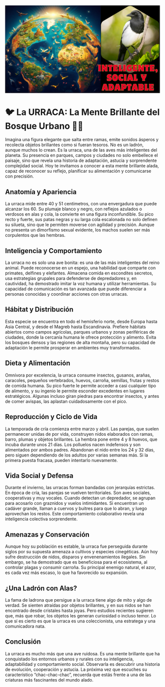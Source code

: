 ![alt text](urraca_portada_004.png)

# 🐦 La URRACA: La Mente Brillante del Bosque Urbano 🧠✨

Imagina una figura elegante que salta entre ramas, emite sonidos ásperos y recolecta objetos brillantes como si fueran tesoros. No es un ladrón, aunque muchos lo crean. Es la urraca, una de las aves más inteligentes del planeta. Su presencia en parques, campos y ciudades no solo embellece el paisaje, sino que revela una historia de adaptación, astucia y sorprendente complejidad social. Hoy te invitamos a conocer a esta mente brillante alada, capaz de reconocer su reflejo, planificar su alimentación y comunicarse con precisión.

## Anatomía y Apariencia

La urraca mide entre 40 y 51 centímetros, con una envergadura que puede alcanzar los 60. Su plumaje blanco y negro, con reflejos azulados o verdosos en alas y cola, la convierte en una figura inconfundible. Su pico recto y fuerte, sus patas negras y su larga cola escalonada no solo definen su silueta, sino que le permiten moverse con agilidad y precisión. Aunque no presenta un dimorfismo sexual evidente, los machos suelen ser más corpulentos que las hembras.

## Inteligencia y Comportamiento

La urraca no es solo una ave bonita: es una de las más inteligentes del reino animal. Puede reconocerse en un espejo, una habilidad que comparte con primates, delfines y elefantes. Almacena comida en escondites secretos, usa estrategias grupales para defenderse de depredadores y, en cautividad, ha demostrado imitar la voz humana y utilizar herramientas. Su capacidad de comunicación es tan avanzada que puede diferenciar a personas conocidas y coordinar acciones con otras urracas.

## Hábitat y Distribución

Esta especie se encuentra en todo el hemisferio norte, desde Europa hasta Asia Central, y desde el Magreb hasta Escandinavia. Prefiere hábitats abiertos como campos agrícolas, parques urbanos y zonas periféricas de ciudades, donde la cercanía humana le ofrece protección y alimento. Evita los bosques densos y las regiones de alta montaña, pero su capacidad de adaptación le permite prosperar en ambientes muy transformados.

## Dieta y Alimentación

Omnívora por excelencia, la urraca consume insectos, gusanos, arañas, caracoles, pequeños vertebrados, huevos, carroña, semillas, frutas y restos de comida humana. Su pico fuerte le permite acceder a casi cualquier tipo de alimento, y su ingenio le permite esconder excedentes en lugares estratégicos. Algunas incluso giran piedras para encontrar insectos, y antes de comer avispas, las aplastan cuidadosamente con el pico.

## Reproducción y Ciclo de Vida

La temporada de cría comienza entre marzo y abril. Las parejas, que suelen permanecer unidas de por vida, construyen nidos elaborados con ramas, barro, plumas y objetos brillantes. La hembra pone entre 4 y 8 huevos, que incuba durante unos 21 días. Los polluelos nacen indefensos y son alimentados por ambos padres. Abandonan el nido entre los 24 y 32 días, pero siguen dependiendo de los adultos por varias semanas más. Si la primera puesta fracasa, pueden intentarlo nuevamente.

## Vida Social y Defensa

Durante el invierno, las urracas forman bandadas con jerarquías estrictas. En época de cría, las parejas se vuelven territoriales. Son aves sociales, cooperativas y muy vocales. Cuando detectan un depredador, se agrupan para acosarlo con graznidos y vuelos intimidantes. Si encuentran un cadáver grande, llaman a cuervos y buitres para que lo abran, y luego aprovechan los restos. Este comportamiento colaborativo revela una inteligencia colectiva sorprendente.

## Amenazas y Conservación

Aunque hoy su población es estable, la urraca fue perseguida durante siglos por su supuesta amenaza a cultivos y especies cinegéticas. Aún hoy sufre destrucción de nidos, disparos y envenenamientos ilegales. Sin embargo, se ha demostrado que es beneficiosa para el ecosistema, al controlar plagas y consumir carroña. Su principal enemigo natural, el azor, es cada vez más escaso, lo que ha favorecido su expansión.

## ¿Una Ladrón con Alas?

La fama de ladrona que persigue a la urraca tiene algo de mito y algo de verdad. Se sienten atraídas por objetos brillantes, y en sus nidos se han encontrado desde cristales hasta joyas. Pero estudios recientes sugieren que, más que robar, los objetos les generan curiosidad o incluso temor. Lo que sí es cierto es que la urraca es una coleccionista, una estratega y una comunicadora nata.

## Conclusión

La urraca es mucho más que una ave ruidosa. Es una mente brillante que ha conquistado los entornos urbanos y rurales con su inteligencia, adaptabilidad y comportamiento social. Observarla es descubrir una historia de evolución, cooperación y astucia. La próxima vez que escuches su característico “chac-chac-chac”, recuerda que estás frente a una de las criaturas más fascinantes del mundo alado.